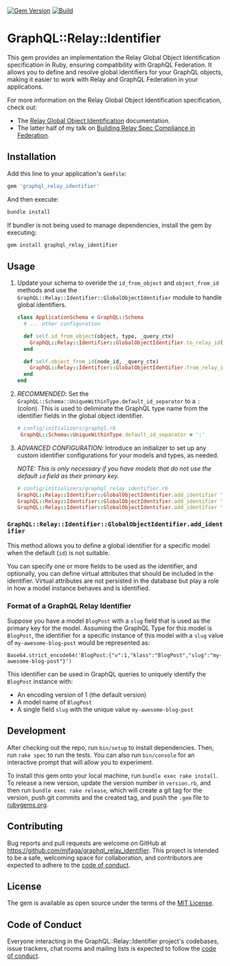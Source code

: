 [![Gem Version](https://badge.fury.io/rb/graphql_relay_identifier.svg)](https://badge.fury.io/rb/graphql_relay_identifier)
[![Build](https://github.com/mjfaga/graphql_relay_identifier/actions/workflows/main.yml/badge.svg)](https://github.com/mjfaga/graphql_relay_identifier/actions/workflows/main.yml)

# GraphQL::Relay::Identifier

This gem provides an implementation the Relay Global Object Identification specification in Ruby,
ensuring compatibility with GraphQL Federation. It allows you to define and resolve global
identifiers for your GraphQL objects, making it easier to work with Relay and GraphQL Federation in
your applications.

For more information on the Relay Global Object Identification specification, check out:

- The [Relay Global Object Identification](https://relay.dev/graphql/objectidentification.htm)
  documentation.
- The latter half of my talk on
  [Building Relay Spec Compliance in Federation](https://www.apollographql.com/events/building-relay-spec-compliance-in-federation).

## Installation

Add this line to your application's `Gemfile`:

```ruby
gem 'graphql_relay_identifier'
```

And then execute:

```bash
bundle install
```

If bundler is not being used to manage dependencies, install the gem by executing:

```bash
gem install graphql_relay_identifier
```

## Usage

1. Update your schema to overide the `id_from_object` and `object_from_id` methods and use the
   `GraphQL::Relay::Identifier::GlobalObjectIdentifier` module to handle global identifiers.

   ```ruby
   class ApplicationSchema < GraphQL::Schema
     # ... other configuration

     def self.id_from_object(object, type, _query_ctx)
       GraphQL::Relay::Identifier::GlobalObjectIdentifier.to_relay_id(object, type)
     end

     def self.object_from_id(node_id, _query_ctx)
       GraphQL::Relay::Identifier::GlobalObjectIdentifier.from_relay_id(node_id)
     end
   end
   ```

2. _RECOMMENDED_: Set the `GraphQL::Schema::UniqueWithinType.default_id_separator` to a `:` (colon).
   This is used to deliminate the GraphQL type name from the identifier fields in the global object
   identifier.

   ```ruby
   # config/initializers/graphql.rb
    GraphQL::Schema::UniqueWithinType.default_id_separator = ':'
   ```

3. _ADVANCED CONFIGURATION_: Introduce an initializer to set up any custom identifier configurations
   for your models and types, as needed.

   _NOTE: This is only necessary if you have models that do not use the default `id` field as their
   primary key._

   ```ruby
   # config/initializers/graphql_relay_identifier.rb
   GraphQL::Relay::Identifier::GlobalObjectIdentifier.add_identifier 'BlogPost', :slug
   GraphQL::Relay::Identifier::GlobalObjectIdentifier.add_identifier 'ModelWithComplexKey', :field1, :field2,
   GraphQL::Relay::Identifier::GlobalObjectIdentifier.add_identifier 'ModelWithVirtualAttribute', :id, virtual_attribute_names: %i[some_virtual_attribute]
   ```

### `GraphQL::Relay::Identifier::GlobalObjectIdentifier.add_identifier`

This method allows you to define a global identifier for a specific model when the default (`id`) is
not suitable.

You can specify one or more fields to be used as the identifier, and optionally, you can define
virtual attributes that should be included in the identifier. Virtual attributes are not persisted
in the database but play a role in how a model instance behaves and is identified.

### Format of a GraphQL Relay Identifier

Suppose you have a model `BlogPost` with a `slug` field that is used as the primary key for the
model. Assuming the GraphQL Type for this model is `BlogPost`, the identifier for a specific
instance of this model with a `slug` value of `my-awesome-blog-post` would be represented as:

```
Base64.strict_encode64('BlogPost:{"v":1,"klass":"BlogPost","slug":"my-awesome-blog-post"}')
```

This identifier can be used in GraphQL queries to uniquely identify the `BlogPost` instance with:

- An encoding version of 1 (the default version)
- A model name of `BlogPost`
- A single field `slug` with the unique value `my-awesome-blog-post`

## Development

After checking out the repo, run `bin/setup` to install dependencies. Then, run `rake spec` to run
the tests. You can also run `bin/console` for an interactive prompt that will allow you to
experiment.

To install this gem onto your local machine, run `bundle exec rake install`. To release a new
version, update the version number in `version.rb`, and then run `bundle exec rake release`, which
will create a git tag for the version, push git commits and the created tag, and push the `.gem`
file to [rubygems.org](https://rubygems.org).

## Contributing

Bug reports and pull requests are welcome on GitHub at
https://github.com/mjfaga/graphql_relay_identifier. This project is intended to be a safe, welcoming
space for collaboration, and contributors are expected to adhere to the
[code of conduct](https://github.com/mjfaga/graphql_relay_identifier/blob/main/CODE_OF_CONDUCT.md).

## License

The gem is available as open source under the terms of the [MIT License](./LICENSE.txt).

## Code of Conduct

Everyone interacting in the GraphQL::Relay::Identifier project's codebases, issue trackers, chat
rooms and mailing lists is expected to follow the
[code of conduct](https://github.com/mjfaga/graphql_relay_identifier/blob/main/CODE_OF_CONDUCT.md).
